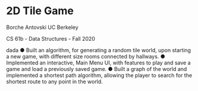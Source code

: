 # 2D Tile Game
Borche Antovski
UC Berkeley

CS 61b - Data Structures - Fall 2020

dada
● Built an algorithm, for generating a random tile world, upon starting a new game, with different size rooms connected by
hallways.
● Implemented an interactive, Main Menu UI, with features to play and save a game and load a previously saved game.
● Built a graph of the world and implemented a shortest path algorithm, allowing the player to search for the shortest route
to any point in the world.
